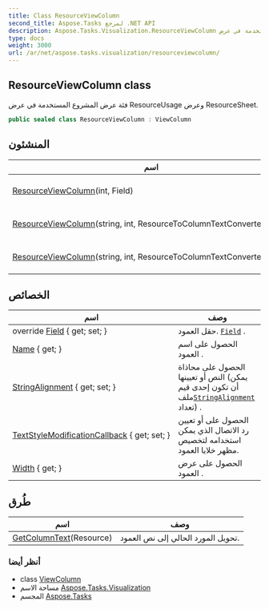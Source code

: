 ```yaml
---
title: Class ResourceViewColumn
second_title: Aspose.Tasks لمرجع .NET API
description: Aspose.Tasks.Visualization.ResourceViewColumn فصل. فئة عرض المشروع المستخدمة في عرض ResourceUsage وعرض ResourceSheet.
type: docs
weight: 3000
url: /ar/net/aspose.tasks.visualization/resourceviewcolumn/
---
```

## ResourceViewColumn class

فئة عرض المشروع المستخدمة في عرض ResourceUsage وعرض ResourceSheet.

```csharp
public sealed class ResourceViewColumn : ViewColumn
```

## المنشئون

| اسم | وصف |
| --- | --- |
| [ResourceViewColumn](resourceviewcolumn/#constructor)(int, Field) | يقوم بتهيئة مثيل جديد لملف`ResourceViewColumn` فئة . |
| [ResourceViewColumn](resourceviewcolumn/#constructor_1)(string, int, ResourceToColumnTextConverter) | يقوم بتهيئة مثيل جديد لملف`ResourceViewColumn` فئة . |
| [ResourceViewColumn](resourceviewcolumn/#constructor_2)(string, int, ResourceToColumnTextConverter, Field) | يقوم بتهيئة مثيل جديد لملف`ResourceViewColumn` فئة . |

## الخصائص

| اسم | وصف |
| --- | --- |
| override [Field](../../aspose.tasks.visualization/resourceviewcolumn/field/) { get; set; } | حقل العمود. [`Field`](./field/) . |
| [Name](../../aspose.tasks.visualization/viewcolumn/name/) { get; } | الحصول على اسم العمود . |
| [StringAlignment](../../aspose.tasks.visualization/viewcolumn/stringalignment/) { get; set; } | الحصول على محاذاة النص أو تعيينها (يمكن أن تكون إحدى قيم ملف[`StringAlignment`](../viewcolumn/stringalignment/) تعداد) . |
| [TextStyleModificationCallback](../../aspose.tasks.visualization/viewcolumn/textstylemodificationcallback/) { get; set; } | الحصول على أو تعيين رد الاتصال الذي يمكن استخدامه لتخصيص مظهر خلايا العمود. |
| [Width](../../aspose.tasks.visualization/viewcolumn/width/) { get; } | الحصول على عرض العمود . |

## طُرق

| اسم | وصف |
| --- | --- |
| [GetColumnText](../../aspose.tasks.visualization/resourceviewcolumn/getcolumntext/)(Resource) | تحويل المورد الحالي إلى نص العمود. |

### أنظر أيضا

* class [ViewColumn](../viewcolumn/)
* مساحة الاسم [Aspose.Tasks.Visualization](../../aspose.tasks.visualization/)
* المجسم [Aspose.Tasks](../../)


